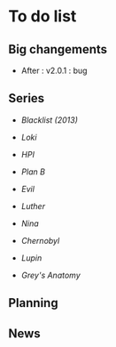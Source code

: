 # To do list

## Big changements
- After : v2.0.1 : bug

## Series
- *Blacklist (2013)*

- *Loki*
- *HPI*
- *Plan B*
- *Evil*
- *Luther*
- *Nina*
- *Chernobyl*
- *Lupin*
- *Grey's Anatomy*

## Planning

## News
